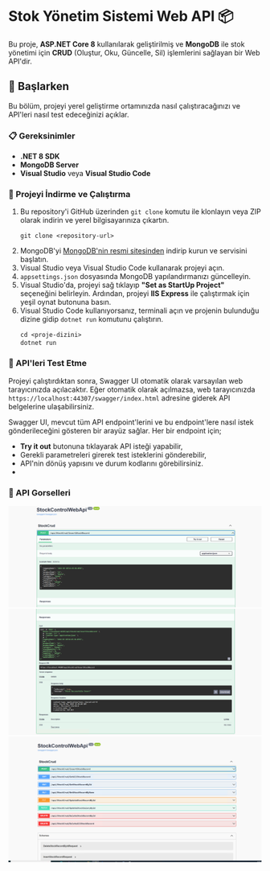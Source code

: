 # Stok Yönetim Sistemi Web API 📦

Bu proje, **ASP.NET Core 8** kullanılarak geliştirilmiş ve **MongoDB** ile stok yönetimi için **CRUD** (Oluştur, Oku, Güncelle, Sil) işlemlerini sağlayan bir Web API'dir.

## 🚀 Başlarken

Bu bölüm, projeyi yerel geliştirme ortamınızda nasıl çalıştıracağınızı ve API'leri nasıl test edeceğinizi açıklar.

### 📋 Gereksinimler

- **.NET 8 SDK**
- **MongoDB Server**
- **Visual Studio** veya **Visual Studio Code**

### 🔧 Projeyi İndirme ve Çalıştırma

1. Bu repository'i GitHub üzerinden `git clone` komutu ile klonlayın veya ZIP olarak indirin ve yerel bilgisayarınıza çıkartın.
    ```
    git clone <repository-url>
    ```
2. MongoDB'yi [MongoDB'nin resmi sitesinden](https://www.mongodb.com/try/download/community) indirip kurun ve servisini başlatın.
3. Visual Studio veya Visual Studio Code kullanarak projeyi açın.
4. `appsettings.json` dosyasında MongoDB yapılandırmanızı güncelleyin.
5. Visual Studio'da, projeyi sağ tıklayıp **"Set as StartUp Project"** seçeneğini belirleyin. Ardından, projeyi **IIS Express** ile çalıştırmak için yeşil oynat butonuna basın.
6. Visual Studio Code kullanıyorsanız, terminali açın ve projenin bulunduğu dizine gidip `dotnet run` komutunu çalıştırın.
    ```
    cd <proje-dizini>
    dotnet run
    ```

### 📝 API'leri Test Etme

Projeyi çalıştırdıktan sonra, Swagger UI otomatik olarak varsayılan web tarayıcınızda açılacaktır. Eğer otomatik olarak açılmazsa, web tarayıcınızda `https://localhost:44307/swagger/index.html` adresine giderek API belgelerine ulaşabilirsiniz.

Swagger UI, mevcut tüm API endpoint'lerini ve bu endpoint'lere nasıl istek gönderileceğini gösteren bir arayüz sağlar. Her bir endpoint için;

- **Try it out** butonuna tıklayarak API isteği yapabilir,
- Gerekli parametreleri girerek test isteklerini gönderebilir,
- API'nin dönüş yapısını ve durum kodlarını görebilirsiniz.
- 
### 📝 API Gorselleri
![Ekran Resmi 1](Ekran%20Resmi%202024-03-28%2022.05.26.png)
![Ekran Resmi 2](Ekran%20Resmi%202024-03-28%2022.05.35.png)
![Ekran Resmi 3](Ekran%20Resmi%202024-03-28%2022.05.43.png)


